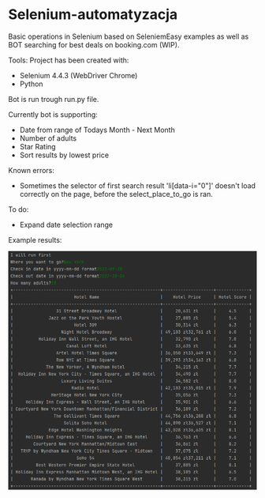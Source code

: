 # Selenium-automatyzacja

Basic operations in Selenium based on SeleniemEasy examples as well as BOT searching for best deals on booking.com (WIP).

Tools:
Project has been created with:
- Selenium 4.4.3 (WebDriver Chrome)
- Python 

Bot is run trough run.py file.

Currently bot is supporting:
- Date from range of Todays Month - Next Month
- Number of adults
- Star Rating
- Sort results by lowest price


Known errors:
- Sometimes the selector of first search result 'li[data-i="0"]' doesn't load correctly on the page, before the select_place_to_go is ran.


To do:
- Expand date selection range


Example results:

![Screenshot](https://github.com/J-Lub-debug/Selenium-automatyzacja/blob/master/Selenium-Basics/results/resultTable.png)
